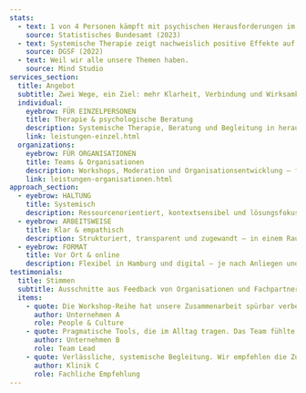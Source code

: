```yaml
---
stats:
  - text: 1 von 4 Personen kämpft mit psychischen Herausforderungen im Jahr.
    source: Statistisches Bundesamt (2023)
  - text: Systemische Therapie zeigt nachweislich positive Effekte auf Lebensqualität.
    source: DGSF (2022)
  - text: Weil wir alle unsere Themen haben.
    source: Mind Studio
services_section:
  title: Angebot
  subtitle: Zwei Wege, ein Ziel: mehr Klarheit, Verbindung und Wirksamkeit.
  individual:
    eyebrow: FÜR EINZELPERSONEN
    title: Therapie & psychologische Beratung
    description: Systemische Therapie, Beratung und Begleitung in herausfordernden Lebensphasen – persönlich und online.
    link: leistungen-einzel.html
  organizations:
    eyebrow: FÜR ORGANISATIONEN
    title: Teams & Organisationen
    description: Workshops, Moderation und Organisationsentwicklung – für Zusammenarbeit, Kultur und gesunde Leistung.
    link: leistungen-organisationen.html
approach_section:
  - eyebrow: HALTUNG
    title: Systemisch
    description: Ressourcenorientiert, kontextsensibel und lösungsfokussiert – mit Blick auf Beziehungsmuster.
  - eyebrow: ARBEITSWEISE
    title: Klar & empathisch
    description: Strukturiert, transparent und zugewandt – in einem Raum von Sicherheit und Entwicklung.
  - eyebrow: FORMAT
    title: Vor Ort & online
    description: Flexibel in Hamburg und digital – je nach Anliegen und Bedarf.
testimonials:
  title: Stimmen
  subtitle: Ausschnitte aus Feedback von Organisationen und Fachpartnern.
  items:
    - quote: Die Workshop-Reihe hat unsere Zusammenarbeit spürbar verbessert – klar, empathisch und wirksam moderiert.
      author: Unternehmen A
      role: People & Culture
    - quote: Pragmatische Tools, die im Alltag tragen. Das Team fühlte sich gesehen und kam in gute Bewegung.
      author: Unternehmen B
      role: Team Lead
    - quote: Verlässliche, systemische Begleitung. Wir empfehlen die Zusammenarbeit regelmäßig weiter.
      author: Klinik C
      role: Fachliche Empfehlung
---
```



 
